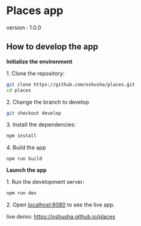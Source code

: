 # Places app
version : 1.0.0
## How to develop the app

**Initialize the environment**

1\. Clone the repository:

```bash
git clone https://github.com/oshusha/places.git
cd places
```

2\. Change the branch to develop
```bash
git checkout develop
```

3\. Install the dependencies:

```bash
npm install
```

4\. Build the app

```
npm run build
```


**Launch the app**

1\. Run the development server:

```bash
npm run dev
```

2\. Open [localhost:8080](http://localhost:8080) to see the live app.


live demo:
https://oshusha.github.io/places
